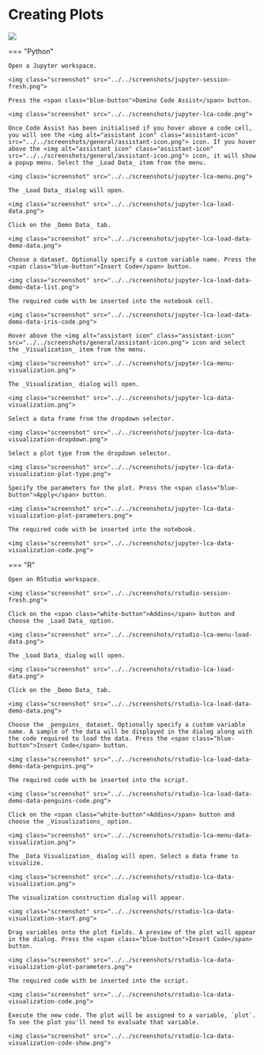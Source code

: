 # Creating Plots

<img class="screenshot" src="../../screenshots/penguins-3d-scatter.gif">

=== "Python"

    Open a Jupyter workspace.

    <img class="screenshot" src="../../screenshots/jupyter-session-fresh.png">

    Press the <span class="blue-button">Domino Code Assist</span> button.

    <img class="screenshot" src="../../screenshots/jupyter-lca-code.png">

    Once Code Assist has been initialised if you hover above a code cell, you will see the <img alt="assistant icon" class="assistant-icon" src="../../screenshots/general/assistant-icon.png"> icon. If you hover above the <img alt="assistant icon" class="assistant-icon" src="../../screenshots/general/assistant-icon.png"> icon, it will show a popup menu. Select the _Load Data_ item from the menu.

    <img class="screenshot" src="../../screenshots/jupyter-lca-menu.png">

    The _Load Data_ dialog will open.

    <img class="screenshot" src="../../screenshots/jupyter-lca-load-data.png">

    Click on the _Demo Data_ tab.

    <img class="screenshot" src="../../screenshots/jupyter-lca-load-data-demo-data.png">

    Choose a dataset. Optionally specify a custom variable name. Press the <span class="blue-button">Insert Code</span> button.

    <img class="screenshot" src="../../screenshots/jupyter-lca-load-data-demo-data-list.png">

    The required code with be inserted into the notebook cell.

    <img class="screenshot" src="../../screenshots/jupyter-lca-load-data-demo-data-iris-code.png">

    Hover above the <img alt="assistant icon" class="assistant-icon" src="../../screenshots/general/assistant-icon.png"> icon and select the _Visualization_ item from the menu.

    <img class="screenshot" src="../../screenshots/jupyter-lca-menu-visualization.png">

    The _Visualization_ dialog will open.

    <img class="screenshot" src="../../screenshots/jupyter-lca-data-visualization.png">

    Select a data frame from the dropdown selector.

    <img class="screenshot" src="../../screenshots/jupyter-lca-data-visualization-dropdown.png">

    Select a plot type from the dropdown selector.

    <img class="screenshot" src="../../screenshots/jupyter-lca-data-visualization-plot-type.png">

    Specify the parameters for the plot. Press the <span class="blue-button">Apply</span> button.

    <img class="screenshot" src="../../screenshots/jupyter-lca-data-visualization-plot-parameters.png">

    The required code with be inserted into the notebook.

    <img class="screenshot" src="../../screenshots/jupyter-lca-data-visualization-code.png">

=== "R"

    Open an RStudio workspace.

    <img class="screenshot" src="../../screenshots/rstudio-session-fresh.png">

    Click on the <span class="white-button">Addins</span> button and choose the _Load Data_ option.

    <img class="screenshot" src="../../screenshots/rstudio-lca-menu-load-data.png">

    The _Load Data_ dialog will open.

    <img class="screenshot" src="../../screenshots/rstudio-lca-load-data.png">

    Click on the _Demo Data_ tab.

    <img class="screenshot" src="../../screenshots/rstudio-lca-load-data-demo-data.png">

    Choose the _penguins_ dataset. Optionally specify a custom variable name. A sample of the data will be displayed in the dialog along with the code required to load the data. Press the <span class="blue-button">Insert Code</span> button.

    <img class="screenshot" src="../../screenshots/rstudio-lca-load-data-demo-data-penguins.png">

    The required code with be inserted into the script.

    <img class="screenshot" src="../../screenshots/rstudio-lca-load-data-demo-data-penguins-code.png">

    Click on the <span class="white-button">Addins</span> button and choose the _Visualizations_ option.

    <img class="screenshot" src="../../screenshots/rstudio-lca-menu-data-visualization.png">

    The _Data Visualization_ dialog will open. Select a data frame to visualize.

    <img class="screenshot" src="../../screenshots/rstudio-lca-data-visualization.png">

    The visualization construction dialog will appear.

    <img class="screenshot" src="../../screenshots/rstudio-lca-data-visualization-start.png">

    Drag variables onto the plot fields. A preview of the plot will appear in the dialog. Press the <span class="blue-button">Insert Code</span> button.

    <img class="screenshot" src="../../screenshots/rstudio-lca-data-visualization-plot-parameters.png">

    The required code with be inserted into the script.

    <img class="screenshot" src="../../screenshots/rstudio-lca-data-visualization-code.png">

    Execute the new code. The plot will be assigned to a variable, `plot`. To see the plot you'll need to evaluate that variable.

    <img class="screenshot" src="../../screenshots/rstudio-lca-data-visualization-code-show.png">